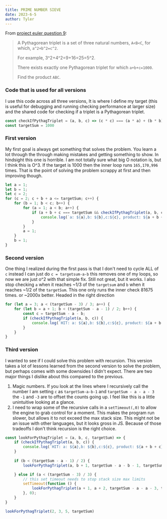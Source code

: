 ```yaml
---
title: PRIME NUMBER SIEVE
date: 2023-6-5
author: Tyler
---
```



From [project euler question 9](https://projecteuler.net/problem=9):

> A Pythagorean triplet is a set of three natural numbers, `A<B<C`, for which, `a^2+b^2=c^2`.
> 
> For example, 3^2+4^2=9+16=25=5^2.
> 
> There exists exactly one Pythagorean triplet for which `a+b+c=1000`.  
> 
> Find the product `ABC`.


### Code that is used for all versions
I use this code across all three versions, It is where I define my target (this is useful for debugging and running checking performance at larger size) and the shared code for checking if a triplet is a Pythagorean triplet.

```js
const checkIfPythagTriplet = (a, b, c) => (c * c) === (a * a) + (b * b)
const targetSum = 1000
```



### First version
My first goal is always get something that solves the problem. You learn a lot through the through making mistakes and getting something to show. In hindsight this one is horrible. I am not totally sure what big O notation is, but I think this is O^3. If the target is 1000 then the inner loop runs `165,170,996` times. That is the point of solving the problem scrappy at first and then improving though.

```js
let a = 1;
let b = 1;
let c = 2;
for (c = 2; c + b + a <= targetSum; c++) {
    for (b = 1; b < c; b++) {
        for (a = 1; a < b; a++) {
            if (a + b + c === targetSum && checkIfPythagTriplet(a, b, c)) {
                console.log(`a: ${a},b: ${b},c:${c}, product: ${a + b + c}`);
            }
        }
        a = 1;
    }
    b = 1;
}
```





### Second version
One thing I realized during the first pass is that I don't need to cycle ALL of `c` instead I can just do `c = targetsum-a-b` this removes one of my loops, so now we are just o^2 with that simple fix. Still not great, but it works. I also stop checking `a` when it reaches ~1/3 of the `targetsum` and `b` when it reaches ~1/2 of the `targetSum`. This one only runs the inner check 81675 times. or ~2000x better. Headed in the right direction
  
```js
for (let a = 3; a < (targetSum - 3) / 3; a++) {
    for (let b = a + 1; b < (targetSum - a - 1) / 2; b++) {
        const c = targetSum - a - b;
        if (checkIfPythagTriplet(a, b, c)) {
            console.log(`HIT: a: ${a},b: ${b},c:${c}, product: ${a + b + c}`);
        }
    }
}
```


  
### Third version
I wanted to see if I could solve this problem with recursion. This version takes a lot of lessons learned from the second version to solve the problem, but perhaps comes with some downsides I didn't expect. There are two major things I dislike about this compared to the previous. 
1. Magic numbers. If you look at the lines where I recursively call the number I am setting `c` as `targetSum-a-b-1` and `targetSum - a - a - 3` the `-1` and `-3` are to offset the counts going up. I feel like this is a little unintuitive looking at a glance. 
2. I need to wrap some of the recursive calls in a `setTimeout(,0)` to allow the engine to grab control for a moment. This makes the program run slower, but allows it to not exceed the max stack size. This might not be an issue with other languages, but it looks gross in JS.
Because of those tradeoffs I don't think recursion is the right choice.



<!-- <code class="prettyprint" language="lang-js"> -->

```js
const lookForPythagTriplet = (a, b, c, targetSum) => {
    if (checkIfPythagTriplet(a, b, c)) {
        console.log(`HIT: a: ${a},b: ${b},c:${c}, product: ${a + b + c}`);
    }
  
    if (b < (targetSum - a - 1) / 2) {
        lookForPythagTriplet(a, b + 1, targetSum - a - b - 1, targetSum)

    } else if (a < (targetSum - 3) / 3) {
        // this set timeout needs to stop stack size max limits
        setTimeout(function () {
            lookForPythagTriplet(a + 1, a + 2, targetSum - a - a - 3, targetSum)
        }, 0);
    }
}

lookForPythagTriplet(2, 3, 5, targetSum)
```

<!-- </code> -->